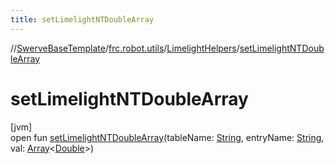 ```yaml
---
title: setLimelightNTDoubleArray
---
```

//[SwerveBaseTemplate](../../../index.html)/[frc.robot.utils](../index.html)/[LimelightHelpers](index.html)/[setLimelightNTDoubleArray](set-limelight-n-t-double-array.html)



# setLimelightNTDoubleArray



[jvm]\
open fun [setLimelightNTDoubleArray](set-limelight-n-t-double-array.html)(tableName: [String](https://docs.oracle.com/javase/8/docs/api/java/lang/String.html), entryName: [String](https://docs.oracle.com/javase/8/docs/api/java/lang/String.html), val: [Array](https://kotlinlang.org/api/latest/jvm/stdlib/kotlin/-array/index.html)&lt;[Double](https://kotlinlang.org/api/latest/jvm/stdlib/kotlin/-double/index.html)&gt;)





